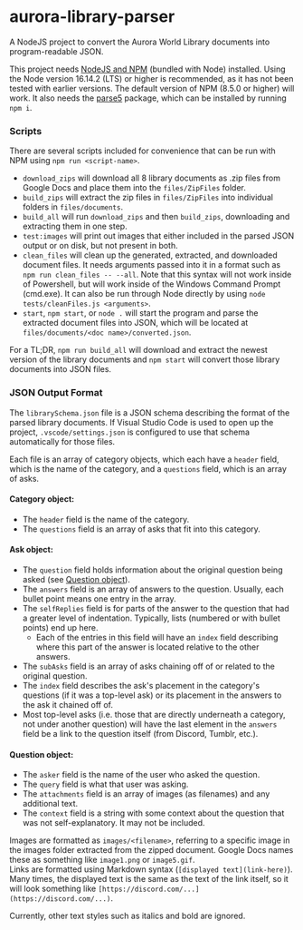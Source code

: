 # aurora-library-parser
A NodeJS project to convert the Aurora World Library documents into program-readable JSON.

This project needs [NodeJS and NPM](https://nodejs.org/en/download/) (bundled with Node) installed. Using the Node version 16.14.2 (LTS)
or higher is recommended, as it has not been tested with earlier versions. The default version of NPM (8.5.0 or higher) will work.
It also needs the [parse5](https://www.npmjs.com/package/parse5) package, which can be installed by running `npm i`.

### Scripts
There are several scripts included for convenience that can be run with NPM using `npm run <script-name>`.
 - `download_zips` will download all 8 library documents as .zip files from Google Docs and place them into the `files/ZipFiles` folder.
 - `build_zips` will extract the zip files in `files/ZipFiles` into individual folders in `files/documents`.
 - `build_all` will run `download_zips` and then `build_zips`, downloading and extracting them in one step.
 - `test:images` will print out images that either included in the parsed JSON output or on disk, but not present in both.
 - `clean_files` will clean up the generated, extracted, and downloaded document files. It needs arguments passed into it in a
 format such as `npm run clean_files -- --all`. Note that this syntax will not work inside of Powershell, but will work inside of the Windows
 Command Prompt (cmd.exe). It can also be run through Node directly by using `node tests/cleanFiles.js <arguments>`.
 - `start`, `npm start`, or `node .` will start the program and parse the extracted document files into JSON, which
 will be located at `files/documents/<doc name>/converted.json`.

For a TL;DR, `npm run build_all` will download and extract the newest version of the library documents
and `npm start` will convert those library documents into JSON files.

### JSON Output Format
The `librarySchema.json` file is a JSON schema describing the format of the parsed library documents. If Visual Studio Code is used to open
up the project, `.vscode/settings.json` is configured to use that schema automatically for those files.

Each file is an array of category objects, which each have a `header` field, which is the name of the category, and a `questions` field, which
is an array of asks.

#### Category object:
 - The `header` field is the name of the category.
 - The `questions` field is an array of asks that fit into this category.

#### Ask object:
 - The `question` field holds information about the original question being asked (see [Question object](#question-object)).
 - The `answers` field is an array of answers to the question. Usually, each bullet point means one entry in the array.
 - The `selfReplies` field is for parts of the answer to the question that had a greater level of indentation. Typically,
lists (numbered or with bullet points) end up here.
    - Each of the entries in this field will have an `index` field describing where this part of the answer is located relative to the other answers.
 - The `subAsks` field is an array of asks chaining off of or related to the original question.
 - The `index` field describes the ask's placement in the category's questions (if it was a top-level ask) or its placement
in the answers to the ask it chained off of.
 - Most top-level asks (i.e. those that are directly underneath a category, not under another question) will have the last
element in the `answers` field be a link to the question itself (from Discord, Tumblr, etc.).

#### Question object:
 - The `asker` field is the name of the user who asked the question.
 - The `query` field is what that user was asking.
 - The `attachments` field is an array of images (as filenames) and any additional text.
 - The `context` field is a string with some context about the question that was not self-explanatory. It may not be included.

Images are formatted as `images/<filename>`, referring to a specific image in the images folder extracted from the zipped document.
Google Docs names these as something like `image1.png` or `image5.gif`.  
Links are formatted using Markdown syntax (`[displayed text](link-here)`). Many times, the displayed text is the same as the
text of the link itself, so it will look something like `[https://discord.com/...](https://discord.com/...)`.

Currently, other text styles such as italics and bold are ignored.
